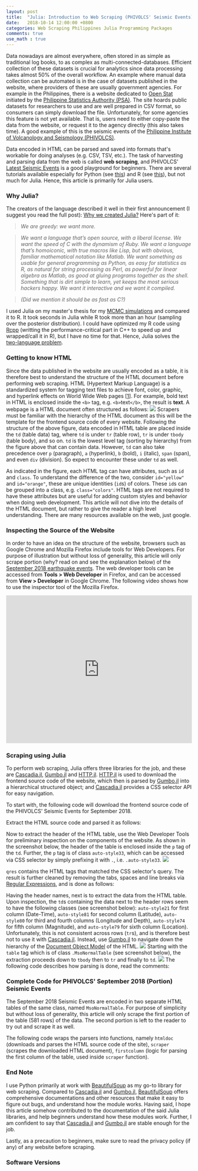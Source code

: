 ```yaml
---
layout: post
title:  "Julia: Introduction to Web Scraping (PHIVOLCS' Seismic Events)"
date:   2018-10-14 12:00:00 +0800
categories: Web Scraping Philippines Julia Programming Packages
comments: true
use_math : true
---
```

Data nowadays are almost everywhere, often stored in as simple as traditional log books, to as complex as multi-connected-databases. Efficient collection of these datasets is crucial for analytics since data processing takes almost 50% of the overall workflow. An example where manual data collection can be automated is in the case of datasets published in the website, where providers of these are usually government agencies. For example in the Philippines, there is a website dedicated to <a href="http://openstat.psa.gov.ph/" target="_blank">Open Stat</a> initiated by the <a href="https://psa.gov.ph/" target="_blank">Philippine Statistics Authority (PSA)</a>. The site hoards public datasets for researchers to use and are well prepared in CSV format, so consumers can simply download the file. Unfortunately, for some agencies this feature is not yet available. That is, users need to either copy-paste the data from the website, or request it to the agency directly (this also takes time). A good example of this is the seismic events of the <a href="https://www.phivolcs.dost.gov.ph/" target="_blank">Philippine Institute of Volcanology and Seismology (PHIVOLCS)</a>. 

Data encoded in HTML can be parsed and saved into formats that's workable for doing analyses (e.g. CSV, TSV, etc.). The task of harvesting and parsing data from the web is called **web scraping**, and PHIVOLCS' <a href="https://www.phivolcs.dost.gov.ph/html/update_SOEPD/EQLatest.html" target="_blank">Latest Seismic Events</a> is a good playground for beginners. There are several tutorials available especially for Python (see <a href="https://www.dataquest.io/blog/web-scraping-tutorial-python/" target="_blank">this</a>) and R (see <a href="https://www.analyticsvidhya.com/blog/2017/03/beginners-guide-on-web-scraping-in-r-using-rvest-with-hands-on-knowledge/" target="_blank">this</a>), but not much for Julia. Hence, this article is primarily for Julia users.

### Why Julia?
The creators of the language described it well in their first announcement (I suggest you read the full post): <a href="https://julialang.org/blog/2012/02/why-we-created-julia" target="_blank">Why we created Julia?</a> Here's part of it:

> *We are greedy: we want more.*

> *We want a language that’s open source, with a liberal license. We want the speed of C with the dynamism of Ruby. We want a language that’s homoiconic, with true macros like Lisp, but with obvious, familiar mathematical notation like Matlab. We want something as usable for general programming as Python, as easy for statistics as R, as natural for string processing as Perl, as powerful for linear algebra as Matlab, as good at gluing programs together as the shell. Something that is dirt simple to learn, yet keeps the most serious hackers happy. We want it interactive and we want it compiled.*

> *(Did we mention it should be as fast as C?)*

I used Julia on my master's thesis for my <a href="https://en.wikipedia.org/wiki/Markov_chain_Monte_Carlo" target="_blank">MCMC simulations</a> and compared it to R. It took seconds in Julia while R took more than an hour (sampling over the posterior distribution). I could have optimized my R code using <a href="http://www.rcpp.org/" target="_blank">Rcpp</a> (writting the performance-critical part in C++ to speed up and wrapped/call it in R), but I have no time for that. Hence, Julia solves the <a href="https://www.quora.com/What-is-the-2-language-problem-in-data-science" target="_blank">two-language problem</a>.

### Getting to know HTML
Since the data published in the website are usually encoded as a table, it is therefore best to understand the structure of the HTML document before performing web scraping. HTML (Hypertext Markup Language) is a standardized system for tagging text files to achieve font, color, graphic, and hyperlink effects on World Wide Web pages \[<a href="https://www.google.com/search?q=what+is+HTML&ie=utf-8&oe=utf-8&client=firefox-b-ab" target="_blank">1</a>\]. For example, bold text in HTML is enclosed inside the `<b>` tag, e.g. `<b>`text`</b>`, the result is <b>text</b>. A webpage is a HTML document often structured as follows:
<img src="https://raw.githubusercontent.com/estadistika/assets/master/imgs/html-4.png?sanitize=true">
Scrapers must be familiar with the hierarchy of the HTML document as this will be the template for the frontend source code of every website. Following the structure of the above figure, data encoded in HTML table are placed inside the `td` (table data) tag, where `td` is under `tr` (table row), `tr` is under `tbody` (table body), and so on. `td` is the lowest level tag (sorting by hierarchy) from the figure above that can contain data. However, `td` can also take precedence over `p` (paragraph), `a` (hyperlink), `b` (bold), `i` (italic), `span` (span), and even `div` (division). So expect to encounter these under `td` as well.

As indicated in the figure, each HTML tag can have attributes, such as `id` and `class`. To understand the difference of the two, consider `id="yellow"` and `id="orange"`, these are unique identities (`id`s) of colors. These `id`s can be grouped into a class, e.g. `class="colors"`. HTML tags are not required to have these attributes but are useful for adding custom styles and behavior when doing web development. This article will not dive into the details of the HTML document, but rather to give the reader a high level understanding. There are many resources available on the web, just google.
### Inspecting the Source of the Website
In order to have an idea on the structure of the website, browsers such as Google Chrome and Mozilla Firefox include tools for Web Developers. For purpose of illustration but without loss of generality, this article will only scrape portion (why? read on and see the explanation below) of the <a href="https://www.phivolcs.dost.gov.ph/html/update_SOEPD/EQLatest-Monthly/2018/2018_September.html" target="_blank">September 2018 earthquake events</a>. The web developer tools can be accessed from <b>Tools > Web Developer</b> in Firefox, and can be accessed from <b>View > Developer</b> in Google Chrome. The following video shows how to use the inspector tool of the Mozilla Firefox.
<iframe width="100%" height="400px" src="https://www.youtube.com/embed/RJEnugditnA" frameborder="0" allow="autoplay; encrypted-media" allowfullscreen></iframe>

### Scraping using Julia
To perform web scraping, Julia offers three libraries for the job, and these are <a href="https://github.com/Algocircle/Cascadia.jl" target="_blank">Cascadia.jl</a>, <a href="https://github.com/JuliaWeb/Gumbo.jl" target="_blank">Gumbo.jl</a> and <a href="https://github.com/JuliaWeb/HTTP.jl" target="_blank">HTTP.jl</a>. <a href="https://github.com/JuliaWeb/HTTP.jl" target="_blank">HTTP.jl</a> is used to download the frontend source code of the website, which then is parsed by <a href="https://github.com/JuliaWeb/Gumbo.jl" target="_blank">Gumbo.jl</a> into a hierarchical structured object; and <a href="https://github.com/Algocircle/Cascadia.jl" target="_blank">Cascadia.jl</a> provides a CSS selector API for easy navigation.

To start with, the following code will download the frontend source code of the PHIVOLCS' Seismic Events for September 2018. 
<script src="https://gist.github.com/alstat/4e5bbbb9587b6506c4341a8097804c69.js"></script>
Extract the HTML source code and parsed it as follows:
<script src="https://gist.github.com/alstat/deb9ef2abe52af58fc03be63f0482ccf.js"></script>
Now to extract the header of the HTML table, use the Web Developer Tools for preliminary inspection on the components of the website. As shown in the screenshot below, the header of the table is enclosed inside the `p` tag of the `td`. Further, the `p` tag is of class `auto-style33`, which can be accessed via CSS selector by simply prefixing it with `.`, i.e. `.auto-style33`.
<img src="https://raw.githubusercontent.com/estadistika/assets/master/imgs/firefox-inspector.png?sanitize=true">
<script src="https://gist.github.com/alstat/63c8855a48c9a33669c9bdd4d3ae2e9a.js"></script>
`qres` contains the HTML tags that matched the CSS selector's query. The result is further cleaned by removing the tabs, spaces and line breaks via <a href="https://en.wikipedia.org/wiki/Regular_expression" target="_blank">Regular Expressions</a>, and is done as follows:
<script src="https://gist.github.com/alstat/94e5af21b303b995d93af24a8ae69841.js"></script>
Having the header names, next is to extract the data from the HTML table. Upon inspection, the `td`s containing the data next to the header rows seem to have the following classes (see screenshot below): `auto-style21` for first column (Date-Time), `auto-style81` for second column (Latitude), `auto-style80` for third and fourth columns (Longitude and Depth), `auto-style74` for fifth column (Magnitude), and `auto-style79` for sixth column (Location). Unfortunately, this is not consistent across rows (`tr`s), and is therefore best not to use it with <a href="https://github.com/Algocircle/Cascadia.jl" target="_blank">Cascadia.jl</a>. Instead, use <a href="https://github.com/JuliaWeb/Gumbo.jl" target="_blank">Gumbo.jl</a> to navigate down the hierarchy of the <a href="" target="_blank">Document Object Model</a> of the HTML.
<img src="https://raw.githubusercontent.com/estadistika/assets/master/imgs/firefox-inspector-data.png?sanitize=true">
Starting with the `table` tag which is of class `.MsoNormalTable` (see screenshot below), the extraction proceeds down to `tbody` then to `tr` and finally to `td`.
<img src="https://raw.githubusercontent.com/estadistika/assets/master/imgs/firefox-inspector-table.png?sanitize=true">
The following code describes how parsing is done, read the comments:
<script src="https://gist.github.com/alstat/b4fbfe5dc8330ef16ad1abc05d44056f.js"></script>

### Complete Code for PHIVOLCS' September 2018 (Portion) Seismic Events
The September 2018 Seismic Events are encoded in two separate HTML tables of the same class, named `MsoNormalTable`. For purpose of simplicity but without loss of generality, this article will only scrape the first portion of the table (581 rows) of the data. The second portion is left to the reader to try out and scrape it as well.

The following code wraps the parsers into functions, namely `htmldoc` (downloads and parses the HTML source code of the site), `scraper` (scrapes the downloaded HTML document), `firstcolumn` (logic for parsing the first column of the table, used inside `scraper` function).
<script src="https://gist.github.com/alstat/698125867d853b941ab4284de34d9362.js"></script>
<script src="https://gist.github.com/alstat/5b7463964703db410b05214f124bf028.js"></script>
### End Note
I use Python primarily at work with <a href="https://www.crummy.com/software/BeautifulSoup/bs4/doc/" target="_blank">BeautifulSoup</a> as my go-to library for web scraping. Compared to <a href="https://github.com/Algocircle/Cascadia.jl" target="_blank">Cascadia.jl</a> and <a href="https://github.com/JuliaWeb/Gumbo.jl" target="_blank">Gumbo.jl</a>, <a href="https://www.crummy.com/software/BeautifulSoup/bs4/doc/" target="_blank">BeautifulSoup</a> offers comprehensive documentations and other resources that make it easy to figure out bugs, and understand how the module works. Having said, I hope this article somehow contributed to the documentation of the said Julia libraries, and help beginners understand how these modules work. Further, I am confident to say that <a href="https://github.com/Algocircle/Cascadia.jl" target="_blank">Cascadia.jl</a> and <a href="https://github.com/JuliaWeb/Gumbo.jl" target="_blank">Gumbo.jl</a> are stable enough for the job.

Lastly, as a precaution to beginners, make sure to read the privacy policy (if any) of any website before scraping.

### Software Versions
<script src="https://gist.github.com/alstat/12f52ef5b2c76fdeb5f927fc3239c613.js"></script>